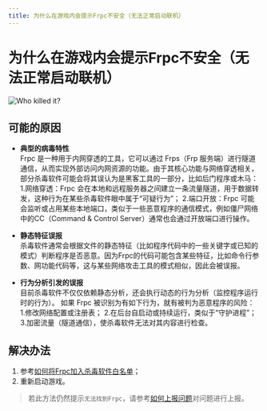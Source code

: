 ```yaml
---
title: 为什么在游戏内会提示Frpc不安全（无法正常启动联机）
---
```

# 为什么在游戏内会提示Frpc不安全（无法正常启动联机）
![Who killed it?](../imgs/frpc_killed.png)

## 可能的原因

- **典型的病毒特性**  
Frpc 是一种用于内网穿透的工具，它可以通过 Frps（Frp 服务端）进行隧道通信，从而实现外部访问内网资源的功能。由于其核心功能与网络穿透相关，部分杀毒软件可能会将其误认为是黑客工具的一部分，比如后门程序或木马：
1.网络穿透：Frpc 会在本地和远程服务器之间建立一条流量隧道，用于数据转发，这种行为在某些杀毒软件眼中属于“可疑行为”；
2.端口开放：Frpc 可能会监听或占用某些本地端口，类似于一些恶意程序的通信模式，例如僵尸网络中的CC（Command & Control Server）通常也会通过开放端口进行操作。

- **静态特征误报**  
杀毒软件通常会根据文件的静态特征（比如程序代码中的一些关键字或已知的模式）判断程序是否恶意。因为Frpc的代码可能包含某些特征，比如命令行参数、网功能代码等，这与某些网络攻击工具的模式相似，因此会被误报。

- **行为分析引发的误报**  
目前杀毒软件不仅仅依赖静态分析，还会执行动态的行为分析（监控程序运行时的行为）。
如果 Frpc 被识别为有如下行为，就有被判为恶意程序的风险：
1.修改网络配置或注册表；
2.在后台自启动或持续运行，类似于“守护进程”；
3.加密流量（隧道通信），使杀毒软件无法对其内容进行检查。

## 解决办法
1. 参考[如何将Frpc加入杀毒软件白名单](../../解决办法/AddWhiteList)；
2. 重新启动游戏。
> 若此方法仍然提示`无法找到Frpc`，请参考[如何上报问题](../../解决办法/Report)对问题进行上报。
